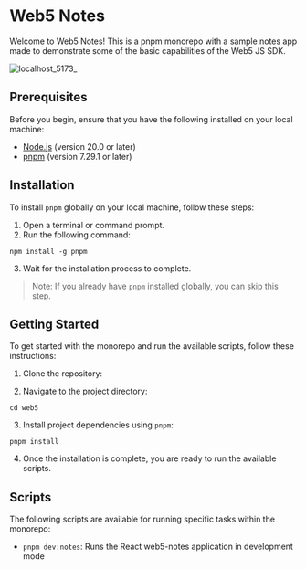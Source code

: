 # Web5 Notes

Welcome to Web5 Notes! This is a pnpm monorepo with a sample notes app made to demonstrate some of the basic capabilities of the Web5 JS SDK.

![localhost_5173_](https://github.com/danlourenco/web5/assets/1965272/67d0070a-063a-454a-817e-f2d73f083c01)


## Prerequisites

Before you begin, ensure that you have the following installed on your local machine:

- [Node.js](https://nodejs.org/) (version 20.0 or later)
- [pnpm](https://pnpm.io/) (version 7.29.1 or later)

## Installation

To install `pnpm` globally on your local machine, follow these steps:

1. Open a terminal or command prompt.
2. Run the following command:

```shell
npm install -g pnpm
```

3. Wait for the installation process to complete.

> Note: If you already have `pnpm` installed globally, you can skip this step.

## Getting Started

To get started with the monorepo and run the available scripts, follow these instructions:

1. Clone the repository:

2. Navigate to the project directory:

```shell
cd web5
```

3. Install project dependencies using `pnpm`:

```shell
pnpm install
```

4. Once the installation is complete, you are ready to run the available scripts.

## Scripts

The following scripts are available for running specific tasks within the monorepo:

- `pnpm dev:notes`: Runs the React web5-notes application in development mode
